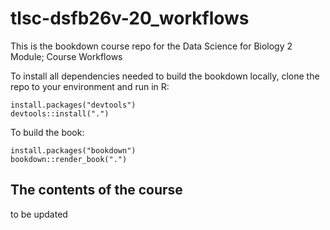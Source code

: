 # tlsc-dsfb26v-20_workflows

This is the bookdown course repo for the Data Science for Biology 2 Module; Course Workflows


To install all dependencies needed to build the bookdown locally, clone the repo to your environment and run in R:

``` 
install.packages("devtools")
devtools::install(".")
```

To build the book:
```
install.packages("bookdown")
bookdown::render_book(".")
```

## The contents of the course 

to be updated
